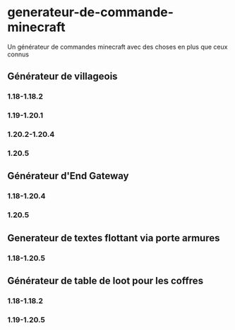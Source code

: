 # generateur-de-commande-minecraft
Un générateur de commandes minecraft avec des choses en plus que ceux connus 

## Générateur de villageois
### 1.18-1.18.2
### 1.19-1.20.1
### 1.20.2-1.20.4
### 1.20.5

## Générateur d'End Gateway 
### 1.18-1.20.4
### 1.20.5

## Generateur de textes flottant via porte armures
### 1.18-1.20.5

## Générateur de table de loot pour les coffres
### 1.18-1.18.2
### 1.19-1.20.5

